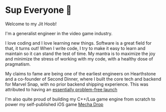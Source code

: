 # Sup Everyone 👋

Welcome to my Jit Hoob!

I'm a generalist engineer in the video game industry.

I love coding and I love learning new things. Software is a great field for that, it turns out! When I write code, I try to make it easy to learn and maintain so it can stand the test of time. My mantra is to maximize the joy and minimize the stress of working with my code, with a healthy dose of pragmatism.

My claims to fame are being one of the earliest engineers on Hearthstone and a co-founder of Second Dinner, where I built the core tech and backend for Marvel Snap, with no prior backend shipping experience. This was attributed to having an [essentially problem-free launch](https://aws.amazon.com/solutions/case-studies/second-dinner-nuverse-case-study/)

I'm also quite proud of building my C++/Lua game engine from scratch to power my self-published iOS game [Mecha Drop](https://apps.apple.com/us/app/mecha-drop/id415230800)
